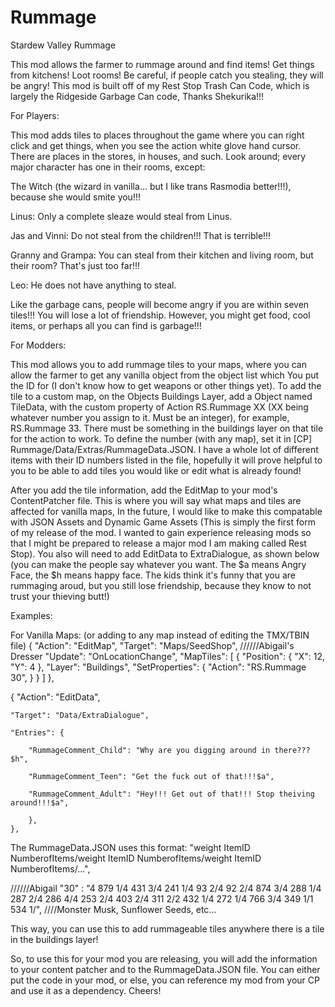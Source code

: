 # Rummage
Stardew Valley Rummage

This mod allows the farmer to rummage around and find items! Get things from kitchens! Loot rooms! Be careful, if people catch you stealing, they will be angry! This mod is built off of my Rest Stop Trash Can Code, which is largely the Ridgeside Garbage Can code, Thanks Shekurika!!!

For Players:

This mod adds tiles to places throughout the game where you can right click and get things, when you see the action white glove hand cursor. There are places in the stores, in houses, and such. Look around; every major character has one in their rooms, except: 

The Witch (the wizard in vanilla... but I like trans Rasmodia better!!!), because she would smite you!!!

Linus: Only a complete sleaze would steal from Linus.

Jas and Vinni: Do not steal from the children!!! That is terrible!!!

Granny and Grampa: You can steal from their kitchen and living room, but their room? That's just too far!!!

Leo: He does not have anything to steal.



Like the garbage cans, people will become angry if you are within seven tiles!!! You will lose a lot of friendship. However, you might get food, cool items, or perhaps all you can find is garbage!!! 

For Modders:

This mod allows you to add rummage tiles to your maps, where you can allow the farmer to get any vanilla object from the object list which You put the ID for (I don't know how to get weapons or other things yet). To add the tile to a custom map, on the Objects Buildings Layer, add a Object named TileData, with the custom property of Action RS.Rummage XX (XX being whatever number you assign to it. Must be an integer), for example, RS.Rummage 33. There must be something in the buildings layer on that tile for the action to work. To define the number (with any map), set it in [CP] Rummage/Data/Extras/RummageData.JSON. I have a whole lot of different items with their ID numbers listed in the file, hopefully it will prove helpful to you to be able to add tiles you would like or edit what is already found! 

After you add the tile information, add the EditMap to your mod's ContentPatcher file. This is where you will say what maps and tiles are affected for vanilla maps, In the future, I would like to make this compatable with JSON Assets and Dynamic Game Assets (This is simply the first form of my release of the mod. I wanted to gain experience releasing mods so that I might be prepared to release a major mod I am making called Rest Stop). You also will need to add EditData to ExtraDialogue, as shown below (you can make the people say whatever you want. The $a means Angry Face, the $h means happy face. The kids think it's funny that you are rummaging aroud, but you still lose friendship, because they know to not trust your thieving butt!)

Examples: 

For Vanilla Maps: (or adding to any map instead of editing the TMX/TBIN file)
{
	"Action": "EditMap",
	"Target": "Maps/SeedShop", //////Abigail's Dresser
	"Update": "OnLocationChange",
	"MapTiles": [
		{
        "Position": { "X": 12, "Y": 4 },
        "Layer": "Buildings",
        "SetProperties": {
        "Action": "RS.Rummage 30",
      }
    }
  ]
},


{
	"Action": "EditData",
	
	"Target": "Data/ExtraDialogue",
	
	"Entries": {
	
		"RummageComment_Child": "Why are you digging around in there???$h",
		
		"RummageComment_Teen": "Get the fuck out of that!!!$a",
		
		"RummageComment_Adult": "Hey!!! Get out of that!!! Stop theiving around!!!$a",
		
		},
	},


The RummageData.JSON uses this format: "weight ItemID NumberofItems/weight ItemID NumberofItems/weight ItemID NumberofItems/...",

//////Abigail
	"30" : "4 879 1/4 431 3/4 241 1/4 93 2/4 92 2/4 874 3/4 288 1/4 287 2/4 286 4/4 253 2/4 403 2/4 311 2/2 432 1/4 272 1/4 766 3/4 349 1/1 534 1/",  ////Monster Musk, Sunflower Seeds, etc...

This way, you can use this to add rummageable tiles anywhere there is a tile in the buildings layer!

So, to use this for your mod you are releasing, you will add the information to your content patcher and to the RummageData.JSON file. You can either put the code in your mod, or else, you can reference my mod from your CP and use it as a dependency. Cheers!  
  
  
  
  
  

